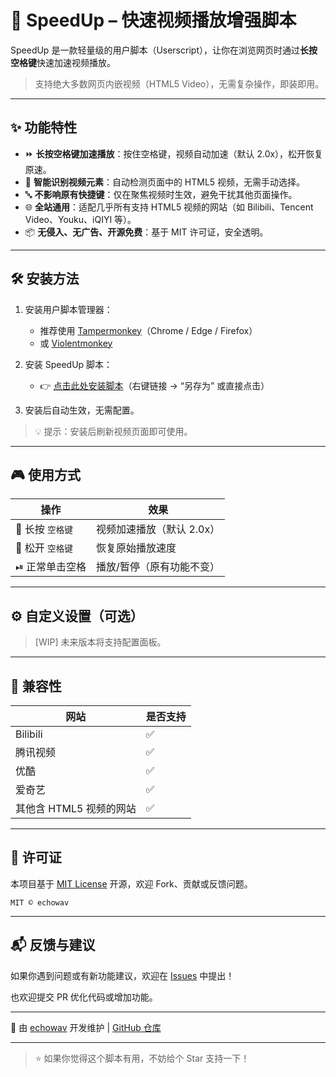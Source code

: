 # 🚀 SpeedUp – 快速视频播放增强脚本

SpeedUp 是一款轻量级的用户脚本（Userscript），让你在浏览网页时通过**长按空格键**快速加速视频播放。

> 支持绝大多数网页内嵌视频（HTML5 Video），无需复杂操作，即装即用。

---

## ✨ 功能特性

- ⏩ **长按空格键加速播放**：按住空格键，视频自动加速（默认 2.0x），松开恢复原速。
- 🎯 **智能识别视频元素**：自动检测页面中的 HTML5 视频，无需手动选择。
- 🔤 **不影响原有快捷键**：仅在聚焦视频时生效，避免干扰其他页面操作。
- 🌐 **全站通用**：适配几乎所有支持 HTML5 视频的网站（如 Bilibili、Tencent Video、Youku、iQIYI 等）。
- 📦 **无侵入、无广告、开源免费**：基于 MIT 许可证，安全透明。

---

## 🛠 安装方法

1. 安装用户脚本管理器：
   - 推荐使用 [Tampermonkey](https://www.tampermonkey.net/)（Chrome / Edge / Firefox）
   - 或 [Violentmonkey](https://violentmonkey.github.io/)

2. 安装 SpeedUp 脚本：
   - 👉 [点击此处安装脚本](https://greasyfork.org/zh-CN/scripts/545989-speedup)（右键链接 → “另存为” 或直接点击）

3. 安装后自动生效，无需配置。

> 💡 提示：安装后刷新视频页面即可使用。

---

## 🎮 使用方式

| 操作 | 效果 |
|------|------|
| 🔲 长按 `空格键` | 视频加速播放（默认 2.0x） |
| 🔹 松开 `空格键` | 恢复原始播放速度 |
| ⏯ 正常单击空格 | 播放/暂停（原有功能不变） |

---

## ⚙️ 自定义设置（可选）

> [WIP] 未来版本将支持配置面板。

---

## 🧩 兼容性

| 网站         | 是否支持 |
|--------------|----------|
| Bilibili     | ✅ |
| 腾讯视频      | ✅ |
| 优酷         | ✅ |
| 爱奇艺       | ✅ |
| 其他含 HTML5 视频的网站 | ✅ |

---

## 📄 许可证

本项目基于 [MIT License](LICENSE) 开源，欢迎 Fork、贡献或反馈问题。

```
MIT © echowav
```

---

## 📬 反馈与建议

如果你遇到问题或有新功能建议，欢迎在 [Issues](https://github.com/echowav/speedup/issues) 中提出！

也欢迎提交 PR 优化代码或增加功能。

---

🔧 由 [echowav](https://github.com/echowav) 开发维护 | [GitHub 仓库](https://github.com/echowav/speedup)

---

> ⭐ 如果你觉得这个脚本有用，不妨给个 Star 支持一下！
